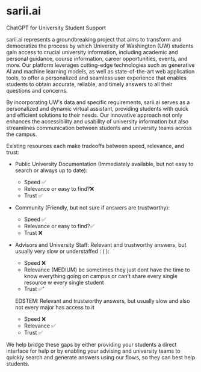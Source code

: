 # sarii.ai
ChatGPT for University Student Support 

sarii.ai represents a groundbreaking project that aims to transform and democratize the process by which University of Washington (UW) students gain access to crucial university information, including academic and personal guidance, course information, career opportunities, events, and more. Our platform leverages cutting-edge technologies such as generative AI and machine learning models, as well as state-of-the-art web application tools, to offer a personalized and seamless user experience that enables students to obtain accurate, reliable, and timely answers to all their questions and concerns.

By incorporating UW's data and specific requirements, sarii.ai serves as a personalized and dynamic virtual assistant, providing students with quick and efficient solutions to their needs. Our innovative approach not only enhances the accessibility and usability of university information but also streamlines communication between students and university teams across the campus.


Existing resources each make tradeoffs between speed, relevance, and trust:

- Public University Documentation (Immediately available, but not easy to search or always up to date):
    - Speed ✅
    - Relevance or easy to find?❌
    - Trust ✅
- Community (Friendly, but not sure if answers are trustworthy):
    - Speed ✅
    - Relevance  or easy to find?✅
    - Trust ❌
- Advisors and University Staff: Relevant and trustworthy answers, but usually very slow or understaffed : ( ):
    - Speed ❌
    - Relevance (MEDIUM) bc sometimes they just dont have the time to know everything going on campus or can't share every single resource w every single student
    - Trust ✅’
    
    EDSTEM: Relevant and trustworthy answers, but usually slow and also not every major has access to it
    
    - Speed ❌
    - Relevance ✅
    - Trust ✅

We help bridge these gaps by either providing your students a direct interface for help or by enabling your advising and university teams to quickly search and generate answers using our flows, so they can best help students.


